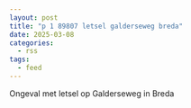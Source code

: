 ```yaml
---
layout: post
title: "p 1 89807 letsel galderseweg breda"
date: 2025-03-08
categories: 
  - rss
tags: 
  - feed
---
```


Ongeval met letsel op Galderseweg in Breda
